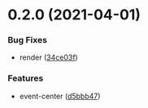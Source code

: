 # 0.2.0 (2021-04-01)


### Bug Fixes

* render ([34ce03f](https://github.com/zxyue25/widget-sdk/commit/34ce03f2522963377eb39813b2b60bb826224e48))


### Features

* event-center ([d5bbb47](https://github.com/zxyue25/widget-sdk/commit/d5bbb47e5ed35ef6063f7ae98ca3325f6aa8b0f5))



